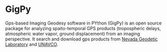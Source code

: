 # GigPy
Gps-based Imaging Geodesy software in PYthon (GigPy) is an open source package for analyzing spaito-temporal GPS products (tropospheric delays, atmospheric water vapor, ground displacement) from an imaging perspective. It search and download gps products from [Nevada Geodetic Laboratory](http://geodesy.unr.edu/) and [UNAVCO](https://www.unavco.org/).   
